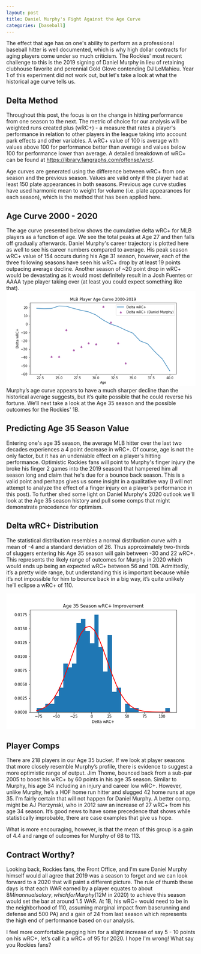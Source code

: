 ```yaml
---
layout: post
title: Daniel Murphy's Fight Against the Age Curve
categories: [baseball]
---
```

The effect that age has on one's ability to perform as a professional baseball hitter is well documented, which is why high dollar contracts for aging players come under so much criticism. The Rockies' most recent challenge to this is the 2019 signing of Daniel Murphy in lieu of retaining clubhouse favorite and perennial Gold Glove contending DJ LeMahieu. Year 1 of this experiment did not work out, but let's take a look at what the historical age curve tells us.

## Delta Method
Throughout this post, the focus is on the change in hitting performance from one season to the next. The metric of choice for our analysis will be weighted runs created plus (wRC+) - a measure that rates a player's performance in relation to other players in the league taking into account park effects and other variables. A wRC+ value of 100 is average with values above 100 for performance better than average and values below 100 for performance lower than average. A detailed breakdown of wRC+ can be found at https://library.fangraphs.com/offense/wrc/.

Age curves are generated using the difference between wRC+ from one season and the previous season. Values are valid only if the player had at least 150 plate appearances in both seasons. Previous age curve studies have used harmonic mean to weight for volume (i.e. plate appearances for each season), which is the method that has been applied here.

## Age Curve 2000 - 2020
The age curve presented below shows the cumulative delta wRC+ for MLB players as a function of age. We see the total peaks at Age 27 and then falls off gradually afterwards. Daniel Murphy's career trajectory is plotted here as well to see his career numbers compared to average. His peak season wRC+ value of 154 occurs during his Age 31 season, however, each of the three following seasons have seen his wRC+ drop by at least 19 points outpacing average decline. Another season of ~20 point drop in wRC+ would be devastating as it would most definitely result in a Josh Fuentes or AAAA type player taking over (at least you could expect something like that).
![](images/age_curve.png "wrc+ age curve")
Murphy’s age curve appears to have a much sharper decline than the historical average suggests, but it’s quite possible that he could reverse his fortune. We’ll next take a look at the Age 35 season and the possible outcomes for the Rockies' 1B.

## Predicting Age 35 Season Value
Entering one's age 35 season, the average MLB hitter over the last two decades experiences a 4 point decrease in wRC+. Of course, age is not the only factor, but it has an undeniable effect on a player's hitting performance. Optimistic Rockies fans will point to Murphy's finger injury (he broke his finger 2 games into the 2019 season) that hampered him all season long and claim that he's due for a bounce back season. This is a valid point and perhaps gives us some insight in a qualitative way (I will not attempt to analyze the effect of a finger injury on a player's performance in this post). To further shed some light on Daniel Murphy's 2020 outlook we'll look at the Age 35 season history and pull some comps that might demonstrate precedence for optimism.

## Delta wRC+ Distribution
The statistical distribution resembles a normal distribution curve with a mean of -4 and a standard deviation of 26. Thus approximately two-thirds of sluggers entering his Age 35 season will gain between -30 and 22 wRC+. This represents the likely range of outcomes for Murphy in 2020 which would ends up being an expected wRC+ between 56 and 108. Admittedly, it’s a pretty wide range, but understanding this is important because while it’s not impossible for him to bounce back in a big way, it’s quite unlikely he’ll eclipse a wRC+ of 110.

![](images/age_35_hist1.png "wrc+ age curve")
## Player Comps
There are 218 players in our Age 35 bucket. If we look at player seasons that more closely resemble Murphy’s profile, there is evidence to suggest a more optimistic range of output. Jim Thome, bounced back from a sub-par 2005 to boost his wRC+ by 60 points in his age 35 season. Similar to Murphy, his age 34 including an injury and career low wRC+. However, unlike Murphy, he’s a HOF home run hitter and slugged 42 home runs at age 35. I’m fairly certain that will not happen for Daniel Murphy. A better comp, might be AJ Pierzynski, who in 2012 saw an increase of 27 wRC+ from his age 34 season. It’s good news to have some precedence that shows while statistically improbable, there are case examples that give us hope.

What is more encouraging, however, is that the mean of this group is a gain of 4.4 and range of outcomes for Murphy of 68 to 113.

## Contract Worthy?
Looking back, Rockies fans, the Front Office, and I'm sure Daniel Murphy himself would all agree that 2019 was a season to forget and we can look forward to a 2020 that will paint a different picture. The rule of thumb these days is that each WAR earned by a player equates to about $8M in annual salary, which for Murphy ($12M in 2020) to achieve this season would set the bar at around 1.5 WAR. At 1B, his wRC+ would need to be in the neighborhood of 110, assuming marginal impact from baserunning and defense and 500 PA) and a gain of 24 from last season which represents the high end of performance based on our analysis.

I feel more comfortable pegging him for a slight increase of say 5 - 10 points on his wRC+, let’s call it a wRC+ of 95 for 2020. I hope I'm wrong! What say you Rockies fans?
